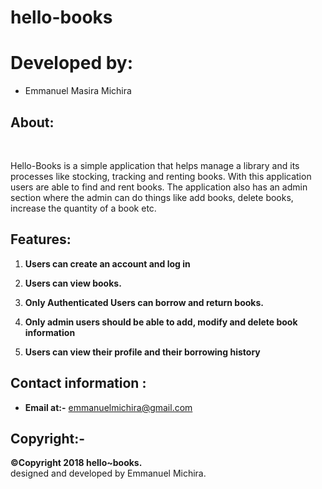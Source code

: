 
# hello-books

# Developed by:

- Emmanuel Masira Michira

## About:

<br>

Hello-Books is a simple application that helps manage a library and its processes like stocking, tracking and renting books. With this application users are able to find and rent books. The application also has an admin section where the admin can do things like add books, delete books, increase the quantity of a book etc.


## Features:

1. **Users can create an account and log in** 

2. **Users can view books.**

3. **Only Authenticated Users can borrow and return books.**

4. **Only admin users should be able to add, modify and delete book information**

5. **Users can view their profile and their borrowing history**

## Contact information :

- **Email at:-** emmanuelmichira@gmail.com


## Copyright:-



**©Copyright 2018 hello~books.**<br>
designed and developed by Emmanuel Michira.
